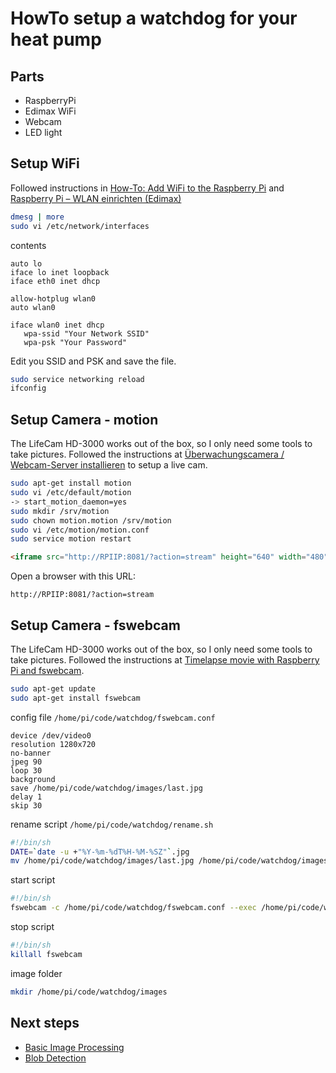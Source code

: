 # HowTo setup a watchdog for your heat pump

## Parts

* RaspberryPi
* Edimax WiFi
* Webcam 
* LED light

## Setup WiFi

Followed instructions in [How-To: Add WiFi to the Raspberry Pi](http://raspberrypihq.com/how-to-add-wifi-to-the-raspberry-pi/) and [Raspberry Pi – WLAN einrichten (Edimax)](http://www.datenreise.de/raspberry-pi-wlan-einrichten-edimax/)

```bash
dmesg | more
sudo vi /etc/network/interfaces
```

contents

```
auto lo
iface lo inet loopback
iface eth0 inet dhcp

allow-hotplug wlan0
auto wlan0

iface wlan0 inet dhcp
   wpa-ssid "Your Network SSID"
   wpa-psk "Your Password"
```

Edit you SSID and PSK and save the file.

```bash
sudo service networking reload
ifconfig
```

## Setup Camera - motion

The LifeCam HD-3000 works out of the box, so I only need some tools to take pictures. Followed the instructions at [Überwachungscamera / Webcam-Server installieren](http://www.forum-raspberrypi.de/Thread-tutorial-ueberwachungscamera-webcam-server-installieren) to setup a live cam.

```bash
sudo apt-get install motion
sudo vi /etc/default/motion
-> start_motion_daemon=yes
sudo mkdir /srv/motion
sudo chown motion.motion /srv/motion
sudo vi /etc/motion/motion.conf
sudo service motion restart
```

```html
<iframe src="http://RPIIP:8081/?action=stream" height="640" width="480" frameborder="0"></iframe>
```

Open a browser with this URL:

```
http://RPIIP:8081/?action=stream
```

## Setup Camera - fswebcam

The LifeCam HD-3000 works out of the box, so I only need some tools to take pictures.
Followed the instructions at [
Timelapse movie with Raspberry Pi and fswebcam](http://martin-denizet.com/timelapse-movie-with-raspberry-pi/).

```bash
sudo apt-get update
sudo apt-get install fswebcam
```

config file `/home/pi/code/watchdog/fswebcam.conf`

```
device /dev/video0
resolution 1280x720
no-banner
jpeg 90
loop 30
background
save /home/pi/code/watchdog/images/last.jpg
delay 1
skip 30
```

rename script `/home/pi/code/watchdog/rename.sh`

```bash
#!/bin/sh
DATE=`date -u +"%Y-%m-%dT%H-%M-%SZ"`.jpg
mv /home/pi/code/watchdog/images/last.jpg /home/pi/code/watchdog/images/$DATE
```

start script

```bash
#!/bin/sh
fswebcam -c /home/pi/code/watchdog/fswebcam.conf --exec /home/pi/code/watchdog/rename.sh
```

stop script

```bash
#!/bin/sh
killall fswebcam
```

image folder

```bash
mkdir /home/pi/code/watchdog/images
```



## Next steps

* [Basic Image Processing](https://www.cl.cam.ac.uk/projects/raspberrypi/tutorials/robot/image_processing/)
* [Blob Detection](https://www.cl.cam.ac.uk/projects/raspberrypi/tutorials/robot/blob_detection/)

